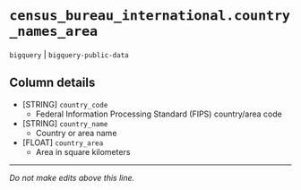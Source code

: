 # `census_bureau_international.country_names_area`
`bigquery` | `bigquery-public-data`

## Column details
* [STRING]    `country_code`
  - Federal Information Processing Standard (FIPS) country/area code
* [STRING]    `country_name`
  - Country or area name
* [FLOAT]     `country_area`
  - Area in square kilometers

-------------------------------------------------------------------------------
*Do not make edits above this line.*
